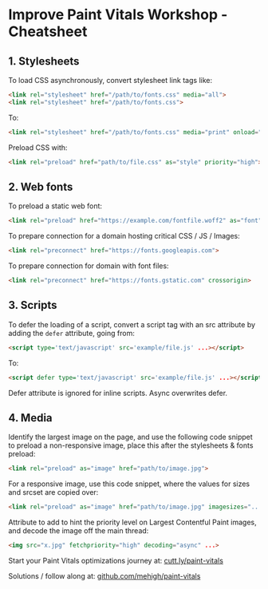 # Improve Paint Vitals Workshop - Cheatsheet

## 1. Stylesheets

To load CSS asynchronously, convert stylesheet link tags like:

```html
<link rel="stylesheet" href="/path/to/fonts.css" media="all">
<link rel="stylesheet" href="/path/to/fonts.css">
```

To:

```html
<link rel="stylesheet" href="/path/to/fonts.css" media="print" onload="this.media='all'">
```

Preload CSS with:

```html
<link rel="preload" href="path/to/file.css" as="style" priority="high">
```

## 2. Web fonts

To preload a static web font:

```html
<link rel="preload" href="https://example.com/fontfile.woff2" as="font" type="font/woff2" crossorigin>
```

To prepare connection for a domain hosting critical CSS / JS / Images:

```html
<link rel="preconnect" href="https://fonts.googleapis.com">
```

To prepare connection for domain with font files:

```html
<link rel="preconnect" href="https://fonts.gstatic.com" crossorigin>
```

## 3. Scripts

To defer the loading of a script, convert a script tag with an src attribute by adding the `defer` attribute, going from:

```html
<script type='text/javascript' src='example/file.js' ...></script>
```

To:

```html
<script defer type='text/javascript' src='example/file.js' ...></script>
```

Defer attribute is ignored for inline scripts.
Async overwrites defer.

## 4. Media

Identify the largest image on the page, and use the following code snippet to preload a non-responsive image, place this after the stylesheets & fonts preload:

```html
<link rel="preload" as="image" href="path/to/image.jpg">
```

For a responsive image, use this code snippet, where the values for sizes and srcset are copied over:

```html
<link rel="preload" as="image" href="path/to/image.jpg" imagesizes="..." imagesrcset="...">
```

Attribute to add to hint the priority level on Largest Contentful Paint images, and decode the image off the main thread:

```html
<img src="x.jpg" fetchpriority="high" decoding="async" ...>
```

Start your Paint Vitals optimizations journey at:
[cutt.ly/paint-vitals](https://cutt.ly/paint-vitals)

Solutions / follow along at:
[github.com/mehigh/paint-vitals](https://github.com/mehigh/paint-vitals)
